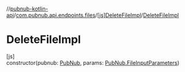 //[pubnub-kotlin-api](../../../index.md)/[com.pubnub.api.endpoints.files](../index.md)/[[js]DeleteFileImpl](index.md)/[DeleteFileImpl](-delete-file-impl.md)

# DeleteFileImpl

[js]\
constructor(pubnub: [PubNub](../../[root]/-pub-nub/index.md), params: [PubNub.FileInputParameters](../../[root]/-pub-nub/-file-input-parameters/index.md))
